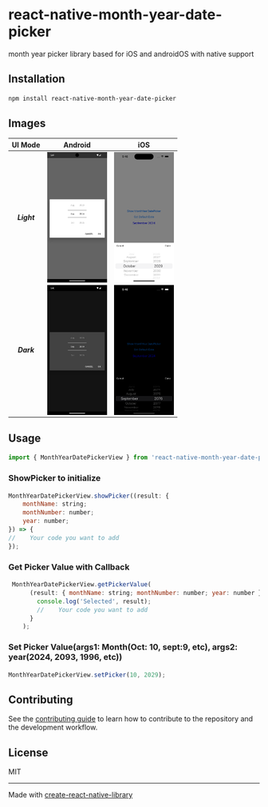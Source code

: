 # react-native-month-year-date-picker

month year picker library based for iOS and androidOS with native support

## Installation

```sh
npm install react-native-month-year-date-picker
```

## Images

| UI Mode                       | Android                                                                | iOS                                                                |
| ----------------------------- | ---------------------------------------------------------------------- | ------------------------------------------------------------------ |
| <p align="center">**_Light_** | <img align="center" src="./screenshots/android_light.png" width="120"> | <img align="center" src="./screenshots/ios_light.png" width="120"> |
| <p align="center">**_Dark_**  | <img align="center" src="./screenshots/android_dark.png" width="120">  | <img align="center" src="./screenshots/ios_dark.png" width="120">  |

## Usage

```js
import { MonthYearDatePickerView } from 'react-native-month-year-date-picker';
```

### ShowPicker to initialize

```js
MonthYearDatePickerView.showPicker((result: {
    monthName: string;
    monthNumber: number;
    year: number;
}) => {
//    Your code you want to add
});
```

### Get Picker Value with Callback

```js
 MonthYearDatePickerView.getPickerValue(
      (result: { monthName: string; monthNumber: number; year: number }) => {
        console.log('Selected', result);
        //    Your code you want to add
      }
    );
```

### Set Picker Value(args1: Month(Oct: 10, sept:9, etc), args2: year(2024, 2093, 1996, etc))

```js
MonthYearDatePickerView.setPicker(10, 2029);
```

## Contributing

See the [contributing guide](CONTRIBUTING.md) to learn how to contribute to the repository and the development workflow.

## License

MIT

---

Made with [create-react-native-library](https://github.com/callstack/react-native-builder-bob)
